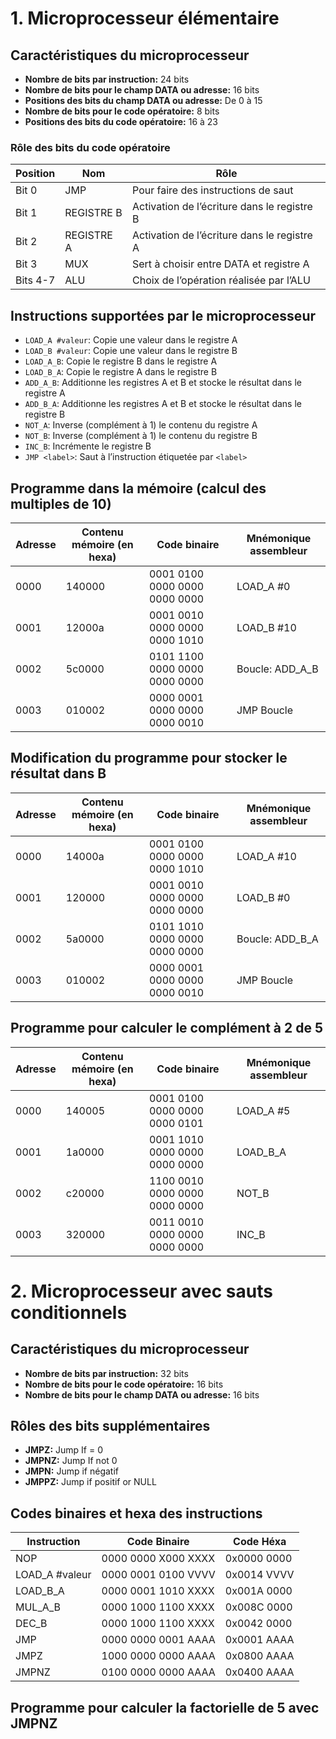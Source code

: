 # 1. Microprocesseur élémentaire

## Caractéristiques du microprocesseur

- **Nombre de bits par instruction:** 24 bits
- **Nombre de bits pour le champ DATA ou adresse:** 16 bits
- **Positions des bits du champ DATA ou adresse:** De 0 à 15
- **Nombre de bits pour le code opératoire:** 8 bits
- **Positions des bits du code opératoire:** 16 à 23

### Rôle des bits du code opératoire

| Position | Nom           | Rôle                                              |
|----------|---------------|---------------------------------------------------|
| Bit 0    | JMP           | Pour faire des instructions de saut               |
| Bit 1    | REGISTRE B     | Activation de l’écriture dans le registre B      |
| Bit 2    | REGISTRE A     | Activation de l’écriture dans le registre A      |
| Bit 3    | MUX            | Sert à choisir entre DATA et registre A          |
| Bits 4-7 | ALU            | Choix de l’opération réalisée par l’ALU           |

## Instructions supportées par le microprocesseur

- `LOAD_A #valeur`: Copie une valeur dans le registre A
- `LOAD_B #valeur`: Copie une valeur dans le registre B
- `LOAD_A_B`: Copie le registre B dans le registre A
- `LOAD_B_A`: Copie le registre A dans le registre B
- `ADD_A_B`: Additionne les registres A et B et stocke le résultat dans le registre A
- `ADD_B_A`: Additionne les registres A et B et stocke le résultat dans le registre B
- `NOT_A`: Inverse (complément à 1) le contenu du registre A
- `NOT_B`: Inverse (complément à 1) le contenu du registre B
- `INC_B`: Incrémente le registre B
- `JMP <label>`: Saut à l’instruction étiquetée par `<label>`

## Programme dans la mémoire (calcul des multiples de 10)

| Adresse | Contenu mémoire (en hexa) | Code binaire                          | Mnémonique assembleur |
|---------|-----------------------------|---------------------------------------|-----------------------|
| 0000    | 140000                      | 0001 0100 0000 0000 0000 0000         | LOAD_A #0             |
| 0001    | 12000a                      | 0001 0010 0000 0000 0000 1010         | LOAD_B #10            |
| 0002    | 5c0000                      | 0101 1100 0000 0000 0000 0000         | Boucle: ADD_A_B       |
| 0003    | 010002                      | 0000 0001 0000 0000 0000 0010         | JMP Boucle            |

## Modification du programme pour stocker le résultat dans B

| Adresse | Contenu mémoire (en hexa) | Code binaire                          | Mnémonique assembleur |
|---------|-----------------------------|---------------------------------------|-----------------------|
| 0000    | 14000a                      | 0001 0100 0000 0000 0000 1010         | LOAD_A #10           |
| 0001    | 120000                      | 0001 0010 0000 0000 0000 0000         | LOAD_B #0            |
| 0002    | 5a0000                      | 0101 1010 0000 0000 0000 0000         | Boucle: ADD_B_A      |
| 0003    | 010002                      | 0000 0001 0000 0000 0000 0010         | JMP Boucle           |

## Programme pour calculer le complément à 2 de 5

| Adresse | Contenu mémoire (en hexa) | Code binaire                          | Mnémonique assembleur |
|---------|-----------------------------|---------------------------------------|-----------------------|
| 0000    | 140005                      | 0001 0100 0000 0000 0000 0101         | LOAD_A #5            |
| 0001    | 1a0000                      | 0001 1010 0000 0000 0000 0000         | LOAD_B_A             |
| 0002    | c20000                      | 1100 0010 0000 0000 0000 0000         | NOT_B                |
| 0003    | 320000                      | 0011 0010 0000 0000 0000 0000         | INC_B                |


# 2. Microprocesseur avec sauts conditionnels

## Caractéristiques du microprocesseur

- **Nombre de bits par instruction:** 32 bits
- **Nombre de bits pour le code opératoire:** 16 bits
- **Nombre de bits pour le champ DATA ou adresse:** 16 bits

## Rôles des bits supplémentaires

- **JMPZ:** Jump If = 0
- **JMPNZ:** Jump If not 0
- **JMPN:** Jump if négatif
- **JMPPZ:** Jump if positif or NULL

## Codes binaires et hexa des instructions

| Instruction | Code Binaire             | Code Héxa       |
|-------------|--------------------------|-----------------|
| NOP         | 0000 0000 X000 XXXX      | 0x0000 0000     |
| LOAD_A #valeur | 0000 0001 0100 VVVV   | 0x0014 VVVV     |
| LOAD_B_A    | 0000 0001 1010 XXXX      | 0x001A 0000     |
| MUL_A_B     | 0000 1000 1100 XXXX      | 0x008C 0000     |
| DEC_B       | 0000 1000 1100 XXXX      | 0x0042 0000     |
| JMP <label> | 0000 0000 0001 AAAA      | 0x0001 AAAA     |
| JMPZ <label>| 1000 0000 0000 AAAA      | 0x0800 AAAA     |
| JMPNZ <label>| 0100 0000 0000 AAAA     | 0x0400 AAAA     |

## Programme pour calculer la factorielle de 5 avec JMPNZ


